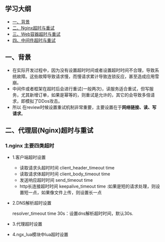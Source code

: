 ## 学习大纲
* [一、背景](#1)
* [二、Nginx超时与重试](#2)
* [三、Web容器超时与重试](#3)
* [四、中间件超时与重试](#4)


## <span id="1"> 一、背景</span>
* 在实际开发过程中，因为没有设置超时时间或者设置超时时间不合理，导致系统故障。这些故障导致请求慢，而慢请求累计导致连锁反应，甚至造成应用雪崩。
* 中间件或者框架在超时后会进行重试(一般两次)，读服务适合重试，但写服务，尤其新增订单，如果是幂等的，则重试是允许的，其它的会导致多倍请求，即模拟了DDos攻击。
* 所以 在review时候设置重试机制非常重要，主要设置在于**网络链接、读、写请求**。
## <span id="2"> 二、代理层(Nginx)超时与重试</span>

### 1.nginx 主要四类超时
* 1.客户端超时设置
   - 读取请求头超时时间 client_header_timeout time
   - 读取请求体超时时间 client_body_timeout time 
   - 发送响应超时时间  send_timeout time
   - http长连接超时时间 keepalive_timeout time  :如果是短的请求处理，则设置短一点，如果像文件上传，则设置长一点
 
* 2.DNS解析超时设置

   resolver_timeout time 30s：设置dns解析超时时间，默认30s.
* 3.代理超时设置
* 4.ngx_lua模块中lua超时设置
